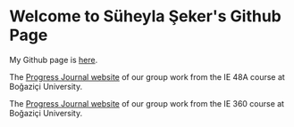 # Welcome to Süheyla Şeker's Github Page
My Github page is [here](https://suheyla-seker.github.io/Suheyla01/).

The [Progress Journal website](https://pjournal.github.io/boun01g-biktik-r-tik/) of our group work from the IE 48A course at Boğaziçi University.

The [Progress Journal website](https://bu-ie-360.github.io/spring20-Suheylaseker/) of our group work from the IE 360 course at Boğaziçi University.
